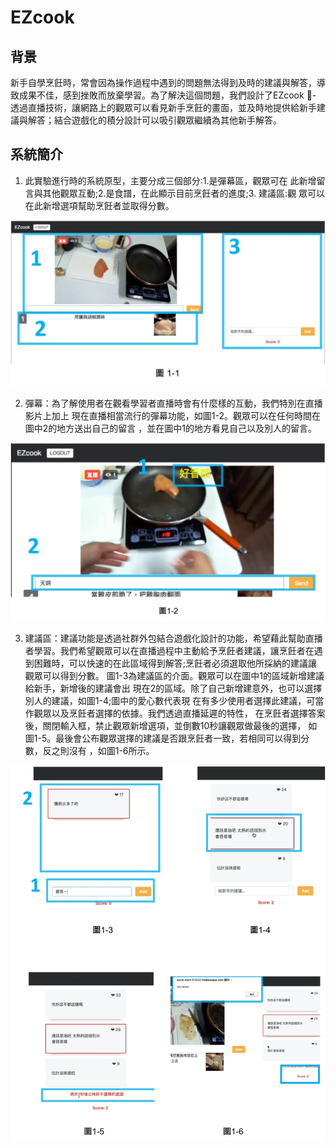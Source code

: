 # EZcook
## 背景
新手自學烹飪時，常會因為操作過程中遇到的問題無法得到及時的建議與解答，導致成果不佳，感到挫敗而放棄學習。為了解決這個問題，我們設計了EZcook - 透過直播技術，讓網路上的觀眾可以看見新手烹飪的畫面，並及時地提供給新手建議與解答；結合遊戲化的積分設計可以吸引觀眾繼續為其他新手解答。

## 系統簡介
1. 此實驗進行時的系統原型，主要分成三個部分:1.是彈幕區，觀眾可在 此新增留言與其他觀眾互動;2.是食譜，在此顯示目前烹飪者的進度;3.   建議區:觀 眾可以在此新增選項幫助烹飪者並取得分數。

![Alt text](https://github.com/andykao1213/Ezcook/blob/master/screenshot/%E8%9E%A2%E5%B9%95%E5%BF%AB%E7%85%A7%202018-05-15%20%E4%B8%8B%E5%8D%881.12.43.png?raw=true)

2. 彈幕：為了解使用者在觀看學習者直播時會有什麼樣的互動，我們特別在直播影片上加上 現在直播相當流行的彈幕功能，如圖1-2。觀眾可以在任何時間在圖中2的地方送出自己的留言 ，並在圖中1的地方看見自己以及別人的留言。

![Alt text](https://github.com/andykao1213/Ezcook/blob/master/screenshot/%E8%9E%A2%E5%B9%95%E5%BF%AB%E7%85%A7%202018-05-15%20%E4%B8%8B%E5%8D%881.13.12.png?raw=true)

3. 建議區：建議功能是透過社群外包結合遊戲化設計的功能，希望藉此幫助直播者學習。我們希望觀眾可以在直播過程中主動給予烹飪者建議，讓烹飪者在遇到困難時，可以快速的在此區域得到解答;烹飪者必須選取他所採納的建議讓觀眾可以得到分數。
圖1-3為建議區的介面。觀眾可以在圖中1的區域新增建議給新手，新增後的建議會出 現在2的區域。除了自己新增建意外，也可以選擇別人的建議，如圖1-4;圖中的愛心數代表現 在有多少使用者選擇此建議，可當作觀眾以及烹飪者選擇的依據。我們透過直播延遲的特性， 在烹飪者選擇答案後，關閉輸入框，禁止觀眾新增選項，並倒數10秒讓觀眾做最後的選擇， 如圖1-5。最後會公布觀眾選擇的建議是否跟烹飪者一致，若相同可以得到分數，反之則沒有 ，如圖1-6所示。

![Alt text](https://github.com/andykao1213/Ezcook/blob/master/screenshot/%E8%9E%A2%E5%B9%95%E5%BF%AB%E7%85%A7%202018-05-15%20%E4%B8%8B%E5%8D%881.13.43.png?raw=true)